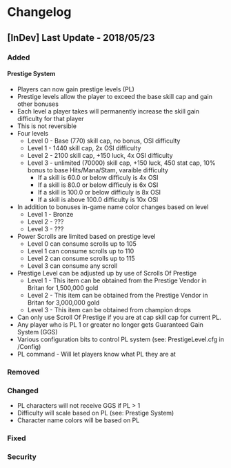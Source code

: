 # Changelog

## [InDev] Last Update - 2018/05/23
### Added
#### Prestige System
* Players can now gain prestige levels (PL)
* Prestige levels allow the player to exceed the base skill cap and gain other bonuses
* Each level a player takes will permanently increase the skill gain difficulty for that player
* This is not reversible
* Four levels
    * Level 0 - Base (770) skill cap, no bonus, OSI difficulty
    * Level 1 - 1440 skill cap, 2x OSI difficulty
    * Level 2 - 2100 skill cap, +150 luck, 4x OSI difficulty
    * Level 3 - unlimited (70000) skill cap, +150 luck, 450 stat cap, 10% bonus to base Hits/Mana/Stam, varaible difficulty
        * If a skill is 60.0 or below difficuly is 4x OSI
        * If a skill is 80.0 or below difficuly is 6x OSI
        * If a skill is 100.0 or below difficuly is 8x OSI
        * If a skill is above 100.0 difficulty is 10x OSI
* In addition to bonuses in-game name color changes based on level
    * Level 1 - Bronze
    * Level 2 - ???
    * Level 3 - ???
* Power Scrolls are limited based on prestige level
    * Level 0 can consume scrolls up to 105
    * Level 1 can consume scrolls up to 110
    * Level 2 can consume scrolls up to 115
    * Level 3 can consume any scroll
* Prestige Level can be adjusted up by use of Scrolls Of Prestige
    * Level 1 - This item can be obtained from the Prestige Vendor in Britan for 1,500,000 gold
    * Level 2 - This item can be obtained from the Prestige Vendor in Britan for 3,000,000 gold
    * Level 3 - This item can be obtained from champion drops
* Can only use Scroll Of Prestige if you are at cap skill cap for current PL.
* Any player who is PL 1 or greater no longer gets Guaranteed Gain System (GGS)
* Various configuration bits to control PL system (see: PrestigeLevel.cfg in /Config)
* PL command - Will let players know what PL they are at
### Removed
### Changed
* PL characters will not receive GGS if PL > 1
* Difficulty will scale based on PL (see: Prestige System)
* Character name colors will be based on PL
### Fixed
### Security
